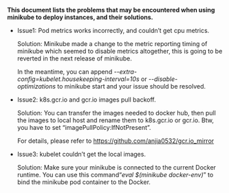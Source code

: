 **This document lists the problems that may be encountered when using minikube to deploy instances, and their solutions.**

* Issue1: Pod metrics works incorrectly, and couldn’t get cpu metrics.

  Solution: Minikube made a change to the metric reporting timing of minikube which seemed to disable metrics altogether, this is going to be reverted in the next release of minikube.
  
  In the meantime, you can append *--extra-config=kubelet.housekeeping-interval=10s* or *--disable-optimizations* to minikube start and your issue should be resolved.

- Issue2: k8s.gcr.io and gcr.io images pull backoff.

  Solution: You can transfer the images needed to docker hub, then pull the images to local host and rename them to k8s.gcr.io or gcr.io. Btw, you have to set “imagePullPolicy:IfNotPresent”. 
  
  For details, please refer to https://github.com/anjia0532/gcr.io_mirror

* Issue3: kubelet couldn’t get the local images.

  Solution: Make sure your minikube is connected to the current Docker runtime. You can use this command“*eval $(minikube docker-env)*” to bind the minikube pod container to the Docker.
